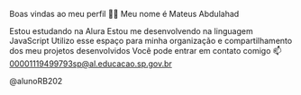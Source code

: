 
Boas vindas ao meu perfil 💙💙
Meu nome é Mateus Abdulahad

Estou estudando na Alura
Estou me desenvolvendo na linguagem JavaScript
Utilizo esse espaço para minha organização e compartilhamento dos meu projetos desenvolvidos
Você pode entrar em contato comigo 📫
00001119499793sp@al.educacao.sp.gov.br

@alunoRB202
